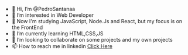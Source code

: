 - 👋 Hi, I’m @PedroSantanaa
- 👀 I’m interested in Web Developer
- 📖 Now I'm studying JavaScript, Node.Js and React, but my focus is on the FrontEnd
- 🌱 I’m currently learning HTML,CSS,JS
- 💞️ I’m looking to collaborate on some projects and my own projects
- 📫 How to reach me in linkedin [Click Here](https://www.linkedin.com/in/pedro-santana-7305151a5/)

<!---
PedroSantanaa/PedroSantanaa is a ✨ special ✨ repository because its `README.md` (this file) appears on your GitHub profile.
You can click the Preview link to take a look at your changes.
--->
